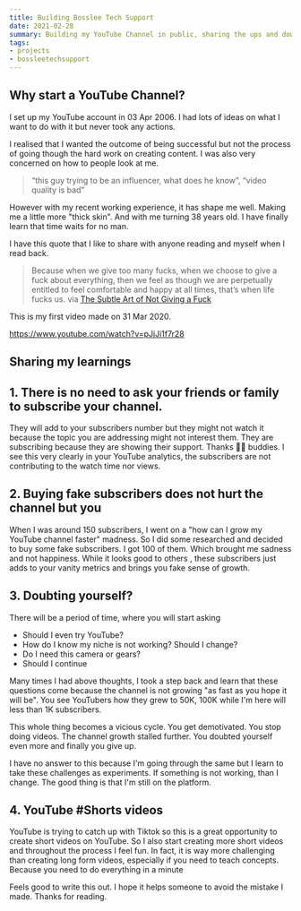 ```yaml
---
title: Building Bosslee Tech Support 
date: 2021-02-28
summary: Building my YouTube Channel in public, sharing the ups and downs.
tags: 
- projects
- bossleetechsupport
--- 
```


## Why start a YouTube Channel? 

I set up my YouTube account in 03 Apr 2006. I had lots of ideas on what I want to do with it but never took any actions.

I realised that I wanted the outcome of being successful but not the process of going though the hard work on creating content. I was also very concerned on how to people look at me.

> “this guy trying to be an influencer, what does he know”, “video quality is bad” 

However with my recent working experience, it has shape me well. Making me a little more "thick skin". And with me turning 38 years old. I have finally learn that time waits for no man.

I have this quote that I like to share with anyone reading and myself when I read back.

> Because when we give too many fucks, when we choose to give a fuck about everything, then we feel as though we are perpetually entitled to feel comfortable and happy at all times, that’s when life fucks us. via [The Subtle Art of Not Giving a Fuck](https://markmanson.net/not-giving-a-fuck)

This is my first video made on 31 Mar 2020.

https://www.youtube.com/watch?v=pJjJi1f7r28

## Sharing my learnings

## 1. **There is no need to ask your friends or family to subscribe your channel.** 

They will add to your subscribers number but they might not watch it because the topic you are addressing might not interest them. They are subscribing because they are showing their support. Thanks 🙏🏻 buddies. I see this very clearly in your YouTube analytics, the subscribers are not contributing to the watch time nor views. 

## 2. **Buying fake subscribers does not hurt the channel but you**

When I was around 150 subscribers, I went on a "how can I grow my YouTube channel faster" madness. So I did some researched and decided to buy some fake subscribers. I got 100 of them. Which brought me sadness and not happiness. While it looks good to others , these subscribers just adds to your vanity metrics and brings you fake sense of growth.

## 3. **Doubting yourself?**

There will be a period of time, where you will start asking 
- Should I even try YouTube?
- How do I know my niche is not working? Should I change?
- Do I need this camera or gears?
- Should I continue

Many times I had above thoughts, I took a step back and learn that these questions come because the channel is not growing "as fast as you hope it will be". You see YouTubers how they grew to 50K, 100K while I'm here will less than 1K subscribers. 

This whole thing becomes a vicious cycle. You get demotivated. You stop doing videos. The channel growth stalled further. You doubted yourself even more and finally you give up. 

I have no answer to this because I'm going through the same but I learn to take
these challenges as experiments. If something is not working, than I change.
The good thing is that  I'm still on the platform.

##  4. **YouTube #Shorts videos**

YouTube is trying to catch up with Tiktok so this is a great opportunity to create short videos on YouTube.
So I also start creating more short videos and throughout the process I feel
fun. In fact, it is way more challenging than creating long form
videos, especially if you need to teach concepts. Because you need to do
everything in a minute

Feels good to write this out. I hope it helps someone to avoid the mistake I made. 
Thanks for reading.
